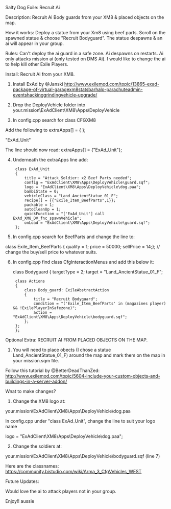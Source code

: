 Salty Dog Exile: Recruit Ai

Description: Recruit Ai Body guards from your XM8 & placed objects on the map. 

How it works: Deploy a statue from your Xm8 using beef parts. Scroll on the spawned statue & choose "Recruit Bodyguard". The statue despawns & an ai will appear in your group. 

Rules: Can't deploy the ai guard in a safe zone. Ai despawns on restarts. Ai only attacks mission ai (only tested on DMS Ai).
I would like to change the ai to help kill other Exile Players.


Install: Recruit Ai from your XM8.

1. Install ExAd by @Janski http://www.exilemod.com/topic/13865-exad-package-of-virtual-garagexm8statsbarhalo-parachuteadmin-eventshackinggrindingvehicle-upgrade/

2. Drop the DeployVehicle folder into your.mission\ExAdClient\XM8\Apps\DeployVehicle

3. In config.cpp search for class CFGXM8

Add the following to extraApps[] = { };

"ExAd_Unit" 

The line should now read:  extraApps[] = {"ExAd_Unit"};

4. Underneath the extraApps line add:

		class ExAd_Unit
		{
			title = "Attack Soldier: x2 Beef Parts needed";
			config = "ExAdClient\XM8\Apps\DeployVehicle\guard.sqf";
			logo = "ExAdClient\XM8\Apps\DeployVehicle\dog.paa";
			bambiState = 0;
			vehicleClass = "Land_AncientStatue_01_F";
			recipe[] = {{"Exile_Item_BeefParts",1}};
			packable = 1;
			autoCleanUp = 1;
			quickFunction = "['ExAd_Unit'] call ExAd_XM8_DV_fnc_spawnVehicle";
			onLoad = "ExAdClient\XM8\Apps\DeployVehicle\guard.sqf";
		};

5. In config.cpp search for BeefParts and change the line to:

class Exile_Item_BeefParts			{ quality = 1; price = 50000; sellPrice = 14;}; // change the buy/sell price to whatever suits.

6. In config.cpp find class CfgInteractionMenus and add this below it:

	class Bodyguard
	{
		targetType = 2;
		target = "Land_AncientStatue_01_F";

		class Actions 
		{
			class Body_guard: ExileAbstractAction
			{
				title = "Recruit Bodyguard";
				condition = "('Exile_Item_BeefParts' in (magazines player) && !ExilePlayerInSafezone)";
				action = "ExAdClient\XM8\Apps\DeployVehicle\bodyguard.sqf";
			};
		};
		};
	

Optional Extra: RECRUIT AI FROM PLACED OBJECTS ON THE MAP.

1. You will need to place obects (I chose a statue Land_AncientStatue_01_F) around the map and mark them on the map in your mission.sqm file.

Follow this tutorial by @BetterDeadThanZed: http://www.exilemod.com/topic/5604-include-your-custom-objects-and-buildings-in-a-server-addon/

Wnat to make changes?

1. Change the XM8 logo at:

your.mission\ExAdClient\XM8\Apps\DeployVehicle\dog.paa

In config.cpp under "class ExAd_Unit", change the line to suit your logo name

logo = "ExAdClient\XM8\Apps\DeployVehicle\dog.paa";

2. Change the soldiers at:

your.mission\ExAdClient\XM8\Apps\DeployVehicle\bodyguard.sqf (line 7)

Here are the classnames: https://community.bistudio.com/wiki/Arma_3_CfgVehicles_WEST 


Future Updates:

Would love the ai to attack players not in your group.

Enjoy!!
aussie
